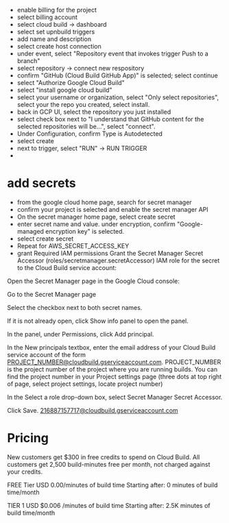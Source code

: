 
- enable billing for the project
- select billing account
- select cloud build -> dashboard
- select set upnbuild triggers
- add name  and description
- select create host connection
- under event, select "Repository event that invokes trigger Push to a branch"
- select repository -> connect new respository
- confirm "GitHub (Cloud Build GitHub App)" is selected; select continue
- select "Authorize Google Cloud Build"
- select "install google cloud build"
- select your username or organization, select "Only select repositories", select your the repo you created, select install.
- back in GCP UI, select the repository you just installed
- select check box next to "I understand that GitHub content for the selected repositories will be...", select "connect".
- Under Configuration, confirm Type is Autodetected
- select create
- next to trigger, select "RUN" -> RUN TRIGGER
- 

# add secrets
- from the google cloud home page, search for secret manager
- confirm your project is selected and enable the secret manager API
- On the secret manager home page, select create secret
- enter secret name and value.  under encryption, confirm "Google-managed encryption key" is selected.
- select create secret
- Repeat for AWS_SECRET_ACCESS_KEY
- grant Required IAM permissions
Grant the Secret Manager Secret Accessor (roles/secretmanager.secretAccessor) IAM role for the secret to the Cloud Build service account:

Open the Secret Manager page in the Google Cloud console:

Go to the Secret Manager page

Select the checkbox next to both secret names.

If it is not already open, click Show info panel to open the panel.

In the panel, under Permissions, click Add principal.

In the New principals textbox, enter the email address of your Cloud Build service account of the form PROJECT_NUMBER@cloudbuild.gserviceaccount.com. PROJECT_NUMBER is the project number of the project where you are running builds. You can find the project number in your Project settings page (three dots at top right of page, select project settings, locate project number)

In the Select a role drop-down box, select Secret Manager Secret Accessor.

Click Save.
216887157717@cloudbuild.gserviceaccount.com


# Pricing
New customers get $300 in free credits to spend on Cloud Build. All customers get 2,500 build-minutes free per month, not charged against your credits. 


FREE Tier USD 0.00/minutes of build time Starting after: 0 minutes of build time/month

TIER 1 USD $0.006 /minutes of build time Starting after: 2.5K minutes of build time/month